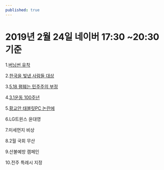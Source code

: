 ```yaml
---
published: true
---
```

# 2019년 2월 24일 네이버 17:30 ~20:30 기준

1.[버닝썬 유착](https://m.search.naver.com/search.naver?where=m&sm=mtp_htp.nws&query=버닝썬+유착)

2.[한국을 빛낸 사람들 대상](https://m.search.naver.com/search.naver?where=m&sm=mtp_htp.nws&query=한국을+빛낸+사람들+대상)

3.[5.18 폄훼는 민주주의 부정](https://m.search.naver.com/search.naver?where=m&sm=mtp_htp.nws&query=5·18+폄훼는+민주주의+부정)

4.[3.1운동 100주년](https://m.search.naver.com/search.naver?where=m&sm=mtp_htp.nws&query=3·1운동+100주년)

5.[황교안 태블릿PC 논란에](https://m.search.naver.com/search.naver?where=m&sm=mtp_htp.nws&query=황교안+태블릿PC+논란에)

6.LG트윈스 윤대영

7.미세먼지 비상

8.2월 국회 무산

9.산불예방 캠페인

10.전주 특례시 지정
